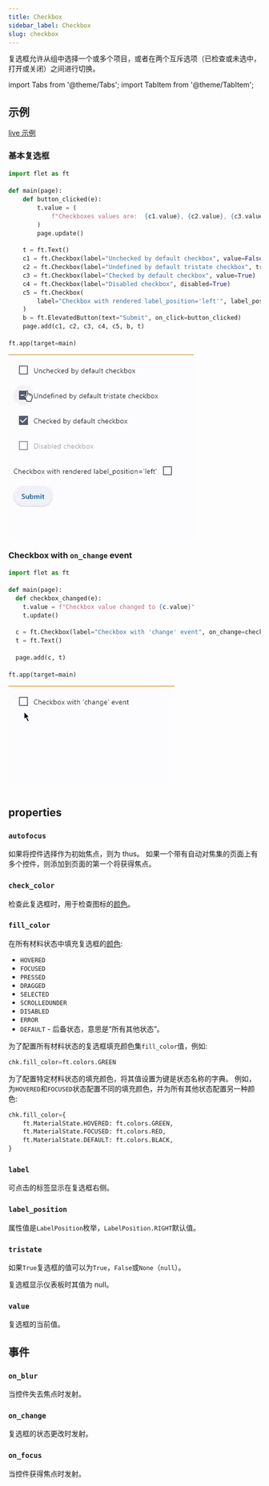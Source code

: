 ```yaml
---
title: Checkbox
sidebar_label: Checkbox
slug: checkbox
---
```


复选框允许从组中选择一个或多个项目，或者在两个互斥选项（已检查或未选中，打开或关闭）之间进行切换。

import Tabs from '@theme/Tabs';
import TabItem from '@theme/TabItem';

## 示例

[live 示例](https://flet-controls-gallery.fly.dev/input/checkbox)

### 基本复选框

<Tabs groupId="language">
  <TabItem value="python" label="Python" default>

```python
import flet as ft

def main(page):
    def button_clicked(e):
        t.value = (
            f"Checkboxes values are:  {c1.value}, {c2.value}, {c3.value}, {c4.value}, {c5.value}."
        )
        page.update()

    t = ft.Text()
    c1 = ft.Checkbox(label="Unchecked by default checkbox", value=False)
    c2 = ft.Checkbox(label="Undefined by default tristate checkbox", tristate=True)
    c3 = ft.Checkbox(label="Checked by default checkbox", value=True)
    c4 = ft.Checkbox(label="Disabled checkbox", disabled=True)
    c5 = ft.Checkbox(
        label="Checkbox with rendered label_position='left'", label_position=ft.LabelPosition.LEFT
    )
    b = ft.ElevatedButton(text="Submit", on_click=button_clicked)
    page.add(c1, c2, c3, c4, c5, b, t)

ft.app(target=main)
```

  </TabItem>
</Tabs>

<img src="/img/docs/controls/checkbox/basic-checkbox.gif" className="screenshot-40" />

### Checkbox with `on_change` event

<Tabs groupId="language">
  <TabItem value="python" label="Python" default>

```python
import flet as ft

def main(page):
  def checkbox_changed(e):
    t.value = f"Checkbox value changed to {c.value}"
    t.update()

  c = ft.Checkbox(label="Checkbox with 'change' event", on_change=checkbox_changed)
  t = ft.Text()

  page.add(c, t)

ft.app(target=main)
```

  </TabItem>
</Tabs>

<img src="/img/docs/controls/checkbox/checkbox-with-change-event.gif" className="screenshot-40" />

## properties

### `autofocus`

如果将控件选择作为初始焦点，则为 thus。 如果一个带有自动对焦集的页面上有多个控件，则添加到页面的第一个将获得焦点。

### `check_color`

检查此复选框时，用于检查图标的[颜色](/docs/guides/python/colors)。

### `fill_color`

在所有材料状态中填充复选框的[颜色](/docs/guides/python/colors):

- `HOVERED`
- `FOCUSED`
- `PRESSED`
- `DRAGGED`
- `SELECTED`
- `SCROLLEDUNDER`
- `DISABLED`
- `ERROR`
- `DEFAULT` - 后备状态，意思是“所有其他状态”。

为了配置所有材料状态的复选框填充颜色集`fill_color`值，例如:

```python
chk.fill_color=ft.colors.GREEN
```

为了配置特定材料状态的填充颜色，将其值设置为键是状态名称的字典。 例如，为`HOVERED`和`FOCUSED`状态配置不同的填充颜色，并为所有其他状态配置另一种颜色:

```python
chk.fill_color={
    ft.MaterialState.HOVERED: ft.colors.GREEN,
    ft.MaterialState.FOCUSED: ft.colors.RED,
    ft.MaterialState.DEFAULT: ft.colors.BLACK,
}
```

### `label`

可点击的标签显示在复选框右侧。

### `label_position`

属性值是`LabelPosition`枚举，`LabelPosition.RIGHT`默认值。

### `tristate`

如果`True`复选框的值可以为`True`，`False`或`None`（`null`）。

复选框显示仪表板时其值为 null。

### `value`

复选框的当前值。

## 事件

### `on_blur`

当控件失去焦点时发射。

### `on_change`

复选框的状态更改时发射。

### `on_focus`

当控件获得焦点时发射。
